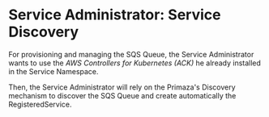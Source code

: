 # Service Administrator: Service Discovery

For provisioning and managing the SQS Queue, the Service Administrator wants to use the *AWS Controllers for Kubernetes (ACK)* he already installed in the Service Namespace.

Then, the Service Administrator will rely on the Primaza's Discovery mechanism to discover the SQS Queue and create automatically the RegisteredService.
